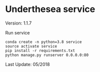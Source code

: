 # Underthesea service

Version: 1.1.7

Run service

```
conda create -n python=3.8 service
source activate service
pip install -r requirements.txt
python manage.py runserver 0.0.0.0:80
```

Last Update: 05/2018
